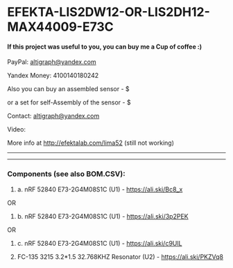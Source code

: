 # EFEKTA-LIS2DW12-OR-LIS2DH12-MAX44009-E73C

#### If this project was useful to you, you can buy me a Cup of coffee :)

PayPal: altigraph@yandex.com

Yandex Money: 4100140180242

Also you can buy an assembled sensor - $

or a set for self-Assembly of the sensor - $

Contact: altigraph@yandex.com

Video: 

More info at http://efektalab.com/lima52 (still not working)

---

---

### Components (see also BOM.CSV):

1. a. nRF 52840 E73-2G4M08S1C (U1) - https://ali.ski/Bc8_x

OR

1. b. nRF 52840 E73-2G4M08S1C (U1) - https://ali.ski/3p2PEK

OR

1. c. nRF 52840 E73-2G4M08S1C (U1) - https://ali.ski/c9UlL

2. FC-135 3215 3.2*1.5 32.768KHZ Resonator (U2) - https://ali.ski/PKZVq8





